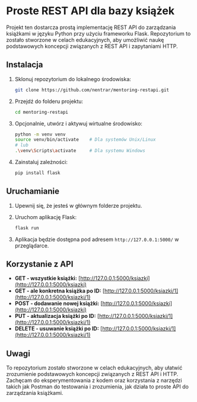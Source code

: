 # Proste REST API dla bazy książek

Projekt ten dostarcza prostą implementację REST API do zarządzania książkami w języku Python przy użyciu frameworku Flask. 
Repozytorium to zostało stworzone w celach edukacyjnych, aby umożliwić naukę podstawowych koncepcji związanych z REST API i zapytaniami HTTP.

## Instalacja

1. Sklonuj repozytorium do lokalnego środowiska:

    ```bash
    git clone https://github.com/nentrar/mentoring-restapi.git
    ```

2. Przejdź do folderu projektu:

    ```bash
    cd mentoring-restapi
    ```

3. Opcjonalnie, utwórz i aktywuj wirtualne środowisko:

    ```bash
    python -m venv venv
    source venv/bin/activate    # Dla systemów Unix/Linux
    # lub
    .\venv\Scripts\activate     # Dla systemu Windows
    ```

4. Zainstaluj zależności:

    ```bash
    pip install flask
    ```

## Uruchamianie

1. Upewnij się, że jesteś w głównym folderze projektu.

2. Uruchom aplikację Flask:

    ```bash
    flask run
    ```

3. Aplikacja będzie dostępna pod adresem `http://127.0.0.1:5000/` w przeglądarce.

## Korzystanie z API

- **GET - wszystkie książki:** [http://127.0.0.1:5000/ksiazki](http://127.0.0.1:5000/ksiazki)
- **GET - ale konkretna książka po ID:** [http://127.0.0.1:5000/ksiazki/1](http://127.0.0.1:5000/ksiazki/1)
- **POST - dodawanie nowej książki:** [http://127.0.0.1:5000/ksiazki](http://127.0.0.1:5000/ksiazki)
- **PUT - aktualizacja książki po ID:** [http://127.0.0.1:5000/ksiazki/1](http://127.0.0.1:5000/ksiazki/1)
- **DELETE - usuwanie książki po ID:** [http://127.0.0.1:5000/ksiazki/1](http://127.0.0.1:5000/ksiazki/1)

## Uwagi

To repozytorium zostało stworzone w celach edukacyjnych, aby ułatwić zrozumienie podstawowych koncepcji związanych z REST API i HTTP. 
Zachęcam do eksperymentowania z kodem oraz korzystania z narzędzi takich jak Postman do testowania i zrozumienia, jak działa to proste API do zarządzania książkami.
